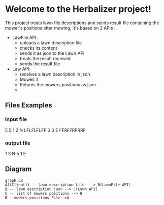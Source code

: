 # Welcome to the Herbalizer project!
This project treats  lawn file descriptions and sends result file containing the mower's positions after mowing.
It's based on 2 APIs : 

 - LawFile API : 
	 - uploads a lawn description file
	 - checks its content
	 - sends it as json to the Lawn API
	 - treats the result received 
	 - sends the result file
- Law API:
	- receives a lawn description in json 
	- Mowes it
	- Returns the  mowers positions as json
	- 
## Files Examples
### Input file 
5 5
1 2 N
LFLFLFLFF
3 3 E
FFRFFRFRRF
### output file 
1 3 N
5 1 E

## Diagram

```mermaid
graph LR
A((Client)) -- lawn description file  --> B(LawnFile API)
B -- lawn description json --> C(Lawn API)
C -- list of mowers positions --> B
B --mowers positions File-->A
```

